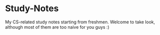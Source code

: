 # Study-Notes
My CS-related study notes starting from freshmen. Welcome to take look, although most of them are too naive for you guys :)
